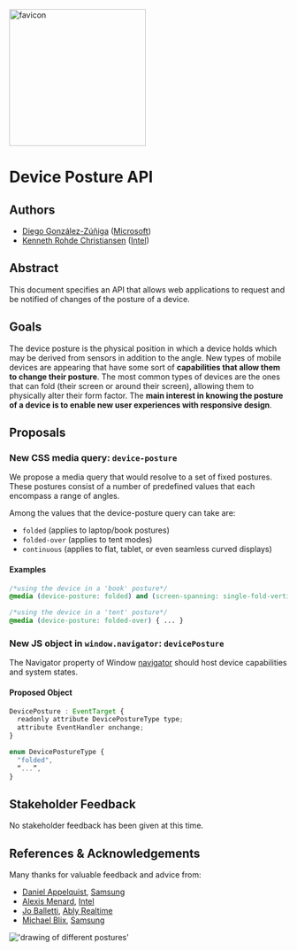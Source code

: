 <img width="247" alt="favicon" src="https://user-images.githubusercontent.com/73939538/123794912-4c089380-d8db-11eb-811b-7367461cfdd4.png">

# Device Posture API

## Authors
* [Diego González-Zúñiga](https://twitter.com/diekus) ([Microsoft](https://microsoft.com))
* [Kenneth Rohde Christiansen](https://twitter.com/kennethrohde) ([Intel](https://intel.com))

## Abstract

This document specifies an API that allows web applications to request and be notified of changes of the posture of a device.

## Goals

The device posture is the physical position in which a device holds which may be derived from sensors in addition to the angle. New types of mobile devices are appearing that have some sort of **capabilities that allow them to change their posture**. The most common types of devices are the ones that can fold (their screen or around their screen), allowing them to physically alter their form factor. The **main interest in knowing the posture of a device is to enable new user experiences with responsive design**.

## Proposals
### New CSS media query: `device-posture`

We propose a media query that would resolve to a set of fixed postures. These postures consist of a number of predefined values that each encompass a range of angles.

Among the values that the device-posture query can take are:
* `folded` (applies to laptop/book postures)
* `folded-over` (applies to tent modes)
* `continuous` (applies to flat, tablet, or even seamless curved displays)

#### Examples

```css
/*using the device in a 'book' posture*/
@media (device-posture: folded) and (screen-spanning: single-fold-vertical) { ... }

/*using the device in a 'tent' posture*/
@media (device-posture: folded-over) { ... }
```
### New JS object in `window.navigator`: `devicePosture`

The Navigator property of Window [navigator](https://html.spec.whatwg.org/multipage/system-state.html#the-navigator-object) should host device capabilities and system states.

#### Proposed Object
```javascript
DevicePosture : EventTarget {
  readonly attribute DevicePostureType type;
  attribute EventHandler onchange;
}

enum DevicePostureType {
  "folded",
  “...”,
}
```

## Stakeholder Feedback
No stakeholder feedback has been given at this time.

## References & Acknowledgements
Many thanks for valuable feedback and advice from:
* [Daniel Appelquist](https://twitter.com/torgo), [Samsung](https://samsunginter.net) 
* [Alexis Menard](https://twitter.com/darktears), [Intel](https://intel.com) 
* [Jo Balletti](https://twitter.com/thisisjofrank), [Ably Realtime](https://ably.io)
* [Michael Blix](https://twitter.com/mkeblx), [Samsung](https://samsunginter.net) 

!['drawing of different postures'](https://github.com/w3c/device-posture/blob/gh-pages/images/postures.png?raw=true)
